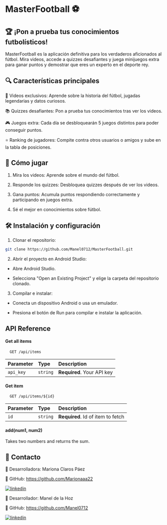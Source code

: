 
# MasterFootball ⚽

## 🏆 ¡Pon a prueba tus conocimientos futbolísticos!

MasterFootball es la aplicación definitiva para los verdaderos aficionados al fútbol. Mira videos, accede a quizzes desafiantes y juega minijuegos extra para ganar puntos y demostrar que eres un experto en el deporte rey.

## 🔍 Características principales

🎥 Videos exclusivos: Aprende sobre la historia del fútbol, jugadas legendarias y datos curiosos.

📚 Quizzes desafiantes: Pon a prueba tus conocimientos tras ver los videos.

🎮 Juegos extra: Cada día se desbloquearán 5 juegos distintos para poder conseguir puntos.

⭐ Ranking de jugadores: Compite contra otros usuarios o amigos y sube en la tabla de posiciones.

## 🎯 Cómo jugar

1. Mira los videos: Aprende sobre el mundo del fútbol.

2. Responde los quizzes: Desbloquea quizzes después de ver los videos.

3. Gana puntos: Acumula puntos respondiendo correctamente y participando en juegos extra.

4. Sé el mejor en conocimientos sobre fútbol.

## 🛠️ Instalación y configuración

1. Clonar el repositorio:
```bash
git clone https://github.com/Manel0712/MasterFootball.git
```

2. Abrir el proyecto en Android Studio:

- Abre Android Studio.

- Selecciona "Open an Existing Project" y elige la carpeta del repositorio clonado.

3. Compilar e instalar:

- Conecta un dispositivo Android o usa un emulador.

- Presiona el botón de Run para compilar e instalar la aplicación.
  
## API Reference

#### Get all items

```http
  GET /api/items
```

| Parameter | Type     | Description                |
| :-------- | :------- | :------------------------- |
| `api_key` | `string` | **Required**. Your API key |

#### Get item

```http
  GET /api/items/${id}
```

| Parameter | Type     | Description                       |
| :-------- | :------- | :-------------------------------- |
| `id`      | `string` | **Required**. Id of item to fetch |

#### add(num1, num2)

Takes two numbers and returns the sum.

##  📢 Contacto

👤 Desarrolladora: Mariona Claros Páez

🔗 GitHub: https://github.com/Marionaaa22

[![linkedin](https://img.shields.io/badge/linkedin-0A66C2?style=for-the-badge&logo=linkedin&logoColor=white)](https://www.linkedin.com/in/mariona-claros-a0552a2b1/)

👤 Desarrollador: Manel de la Hoz

🔗 GitHub: https://github.com/Manel0712

[![linkedin](https://img.shields.io/badge/linkedin-0A66C2?style=for-the-badge&logo=linkedin&logoColor=white)](https://www.linkedin.com/in/mariona-claros-a0552a2b1/)
